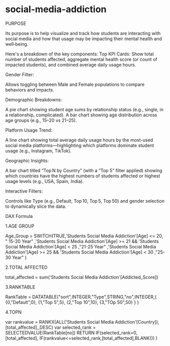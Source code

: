 # social-media-addiction
PURPOSE

 Its purpose is to help visualize and track how students are interacting with social media
 and how that usage may be impacting their mental health and well‑being.
 


 
 Here's a breakdown of the key components:
Top KPI Cards: Show total number of students affected, aggregate mental health score (or count of impacted students), and combined average daily usage hours.

Gender Filter: 

Allows toggling between Male and Female populations to compare behaviors and impacts.

Demographic Breakdowns: 

A pie chart showing student age sums by relationship status (e.g., single, in a relationship, complicated).
A bar chart showing age distribution across age groups (e.g., 15–20 vs 21–25).

Platform Usage Trend:  

A line chart showing total average daily usage hours by the most-used social media platforms—highlighting which platforms dominate student usage (e.g., Instagram, TikTok).

Geographic Insights:   

A bar chart titled “Top N by Country” (with a “Top 5” filter applied) showing which countries have the highest numbers of students affected or highest usage levels (e.g., USA, Spain, India).

Interactive Filters:  

Controls like Type (e.g., Default, Top 10, Top 5, Top 50) and gender selection to dynamically slice the data.


DAX Formula

1.AGE GROUP  

Age_Group = SWITCH(TRUE,'Students Social Media Addiction'[Age] <= 20, " 15-20 Year"
,'Students Social Media Addiction'[Age] >= 21 && 'Students Social Media Addiction'[Age] < 25 ,"21-25 Year"
,'Students Social Media Addiction'[Age] >= 25 && 'Students Social Media Addiction'[Age] < 30 ,"25-30 Year"
)


2.TOTAL AFFECTED  

total_affected = sum('Students Social Media Addiction'[Addicted_Score])


3.RANKTABLE  

RankTable = DATATABLE("sort",INTEGER,"Type",STRING,"no",INTEGER,{
{0,"Default",0},
{1,"Top 5",5},
{2,"Top 10",10},
{3,"TOp 50",50}
}
)


4.TOPN  

var rankvalue = RANKX(ALL('Students Social Media Addiction'[Country]),[total_affected],,DESC)
 var selected_rank = SELECTEDVALUE(RankTable[no])
 RETURN
IF(selected_rank=0,[total_affected],
IF(rankvalue<=selected_rank,[total_affected],BLANK())
)
